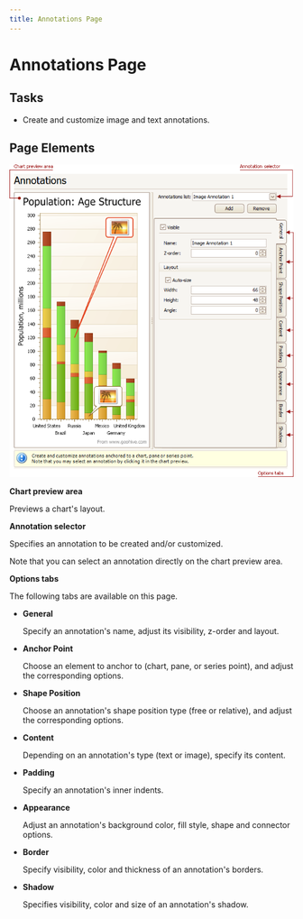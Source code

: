 ```yaml
---
title: Annotations Page
---
```

# Annotations Page
## Tasks
* Create and customize image and text annotations.

## Page Elements
![ChartWizard_AnnotationsPage_Image](../../../images/Img12047.png)

**Chart preview area**

Previews a chart's layout.

**Annotation selector**

Specifies an annotation to be created and/or customized.

Note that you can select an annotation directly on the chart preview area.

**Options tabs**

The following tabs are available on this page.
* **General**
	
	Specify an annotation's name, adjust its visibility, z-order and layout.
* **Anchor Point**
	
	Choose an element to anchor to (chart, pane, or series point), and adjust the corresponding options.
* **Shape Position**
	
	Choose an annotation's shape position type (free or relative), and adjust the corresponding options.
* **Content**
	
	Depending on an annotation's type (text or image), specify its content.
* **Padding**
	
	Specify an annotation's inner indents.
* **Appearance**
	
	Adjust an annotation's background color, fill style, shape and connector options.
* **Border**
	
	Specify visibility, color and thickness of an annotation's borders.
* **Shadow**
	
	Specifies visibility, color and size of an annotation's shadow.